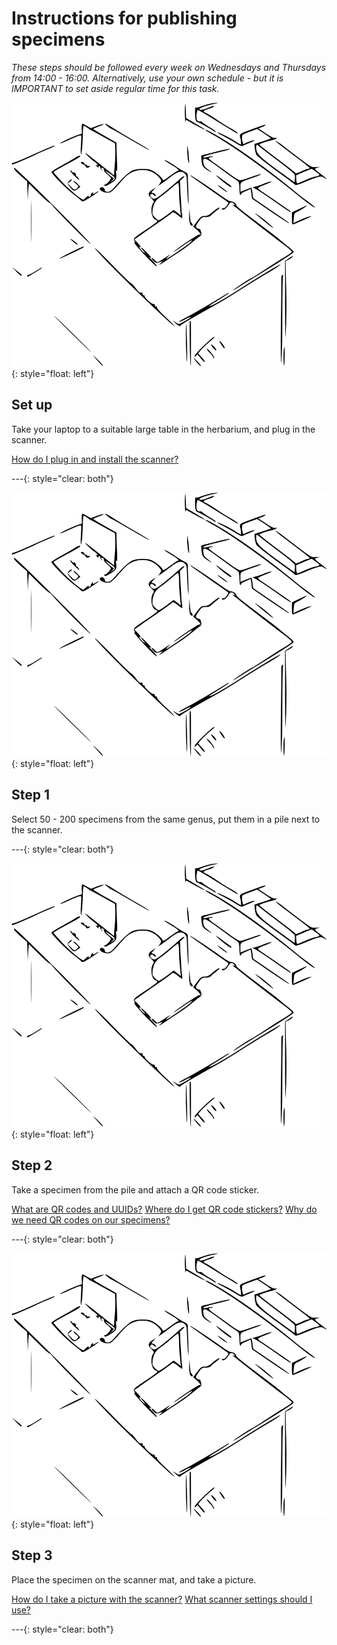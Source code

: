 # Instructions for publishing specimens

*These steps should be followed every week on Wednesdays and Thursdays from 14:00 - 16:00. Alternatively, use your own schedule - but it is IMPORTANT to set aside regular time for this task.*

![Set up](img/setup.svg){: style="float: left"}

## Set up

Take your laptop to a suitable large table in the herbarium, and plug in the scanner.

<a href="#faq-scanner">How do I plug in and install the scanner?</a>

---{: style="clear: both"}

![Step 1](img/setup.svg){: style="float: left"}

## Step 1

Select 50 - 200 specimens from the same genus, put them in a pile next to the scanner.

---{: style="clear: both"}

![Step 2](img/setup.svg){: style="float: left"}

## Step 2

Take a specimen from the pile and attach a QR code sticker.

<a href="#faq-what-qr-code-stickers">What are QR codes and UUIDs?</a>
<a href="#faq-where-qr-code-stickers">Where do I get QR code stickers?</a>
<a href="#faq-why-qr-code-stickers">Why do we need QR codes on our specimens?</a>

---{: style="clear: both"}

![Step 3](img/setup.svg){: style="float: left"}

## Step 3

Place the specimen on the scanner mat, and take a picture.

<a href="#faq-scanner">How do I take a picture with the scanner?</a>
<a href="#faq-scanner">What scanner settings should I use?</a>

---{: style="clear: both"}
